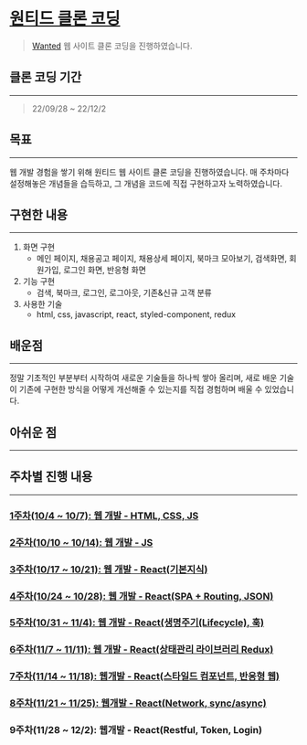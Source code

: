 # [원티드 클론 코딩](https://qyupang.github.io/ASAC)

> [Wanted](https://www.wanted.co.kr/) 웹 사이트 클론 코딩을 진행하였습니다.

## 클론 코딩 기간

---

> 22/09/28 ~ 22/12/2

## 목표

---

웹 개발 경험을 쌓기 위해 원티드 웹 사이트 클론 코딩을 진행하였습니다. 매 주차마다 설정해놓은 개념들을 습득하고, 그 개념을 코드에 직접 구현하고자 노력하였습니다.

## 구현한 내용

---

1. 화면 구현
   - 메인 페이지, 채용공고 페이지, 채용상세 페이지, 북마크 모아보기, 검색화면, 회원가입, 로그인 화면, 반응형 화면
2. 기능 구현
   - 검색, 북마크, 로그인, 로그아웃, 기존&신규 고객 분류
3. 사용한 기술
   - html, css, javascript, react, styled-component, redux

## 배운점

---

정말 기초적인 부분부터 시작하여 새로운 기술들을 하나씩 쌓아 올리며, 새로 배운 기술이 기존에 구현한 방식을 어떻게 개선해줄 수 있는지를 직접 경험하며 배울 수 있었습니다.

## 아쉬운 점

---

## 주차별 진행 내용

---

### [1주차(10/4 ~ 10/7): 웹 개발 - HTML, CSS, JS](https://github.com/Qyupang/ASAC/tree/main/1week)

### [2주차(10/10 ~ 10/14): 웹 개발 - JS](https://github.com/Qyupang/ASAC/tree/main/2week)

### [3주차(10/17 ~ 10/21): 웹 개발 - React(기본지식)](https://github.com/Qyupang/ASAC/tree/main/3week)

### [4주차(10/24 ~ 10/28): 웹 개발 - React(SPA + Routing, JSON)](https://github.com/Qyupang/ASAC/tree/main/4week)

### [5주차(10/31 ~ 11/4): 웹 개발 - React(생명주기(Lifecycle), 훅)](https://github.com/Qyupang/ASAC/tree/main/5week)

### [6주차(11/7 ~ 11/11): 웹 개발 - React(상태관리 라이브러리 Redux)](https://github.com/Qyupang/ASAC/tree/main/6week/clone_coding)

### [7주차(11/14 ~ 11/18): 웹개발 - React(스타일드 컴포넌트, 반응형 웹)](https://github.com/Qyupang/ASAC/tree/main/7week/clone_coding)

### [8주차(11/21 ~ 11/25): 웹개발 - React(Network, sync/async)](https://github.com/Qyupang/ASAC/tree/main/8week/clone_coding)

### 9주차(11/28 ~ 12/2): 웹개발 - React(Restful, Token, Login)
